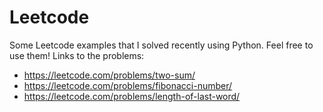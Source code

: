 # Leetcode
Some Leetcode examples that I solved recently using Python. Feel free to use them! 
Links to the problems:
* https://leetcode.com/problems/two-sum/  
* https://leetcode.com/problems/fibonacci-number/
* https://leetcode.com/problems/length-of-last-word/
